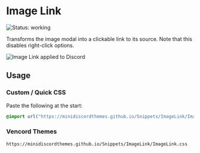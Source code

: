 # Image Link
![Status: working](https://img.shields.io/badge/status-working-green?style=flat-square)

Transforms the image modal into a clickable link to its source. Note that this disables right-click options.

![Image Link applied to Discord](preview.avif)

## Usage
### Custom / Quick CSS
Paste the following at the start:
```css
@import url("https://minidiscordthemes.github.io/Snippets/ImageLink/ImageLink.css");
```
### Vencord Themes
```
https://minidiscordthemes.github.io/Snippets/ImageLink/ImageLink.css
```